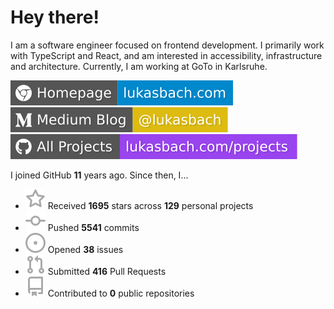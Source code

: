 # Hey there!

I am a software engineer focused on frontend development. I primarily work with TypeScript and React, and am interested in accessibility, infrastructure and architecture. Currently, I am working at GoTo in Karlsruhe.

[![Homepage](./icons/homepage.svg)](https://lukasbach.com)
[![Medium Blog](./icons/medium.svg)](https://medium.com/@lukasbach)
[![My Projects](./icons/projects.svg)](https://lukasbach.com/projects)

I joined GitHub **11** years ago. Since then, I...

- ![](./icons/star.svg) Received **1695** stars across **129** personal projects
- ![](./icons/commit.svg) Pushed **5541** commits
- ![](./icons/issues.svg) Opened **38** issues
- ![](./icons/pr.svg) Submitted **416** Pull Requests
- ![](./icons/repo.svg) Contributed to **0** public repositories
